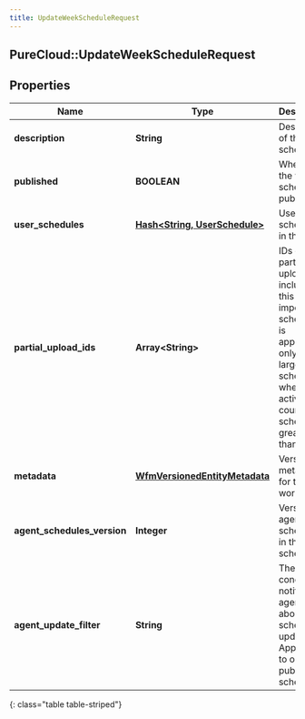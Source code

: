 ```yaml
---
title: UpdateWeekScheduleRequest
---
```

## PureCloud::UpdateWeekScheduleRequest

## Properties

|Name | Type | Description | Notes|
|------------ | ------------- | ------------- | -------------|
| **description** | **String** | Description of the week schedule | [optional] |
| **published** | **BOOLEAN** | Whether the week schedule is published | [optional] |
| **user_schedules** | [**Hash&lt;String, UserSchedule&gt;**](UserSchedule.html) | User schedules in the week | [optional] |
| **partial_upload_ids** | **Array&lt;String&gt;** | IDs of partial uploads to include in this imported schedule. It is applicable only for large schedules where activity count in schedule is greater than 17500 | [optional] |
| **metadata** | [**WfmVersionedEntityMetadata**](WfmVersionedEntityMetadata.html) | Version metadata for this work plan | |
| **agent_schedules_version** | **Integer** | Version of agent schedules in the week schedule | |
| **agent_update_filter** | **String** | The condition to notify agents about schedule updates. Applicable to only published schedule | [optional] |
{: class="table table-striped"}


